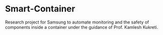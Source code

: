 # Smart-Container
Research project for Samsung to automate monitoring and the safety of components inside a container under the guidance of Prof. Kamlesh Kukreti.
